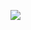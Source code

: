 <img align="center" src="https://i.giphy.com/media/v1.Y2lkPTc5MGI3NjExbTBuZHRpNzRmYTFsajlpMTFmN28zbjd3dnhqN2tydmQ1cGFhMzV4bSZlcD12MV9pbnRlcm5hbF9naWZfYnlfaWQmY3Q9Zw/EVbEdEW3kuu0o/giphy.gif" /></p>
